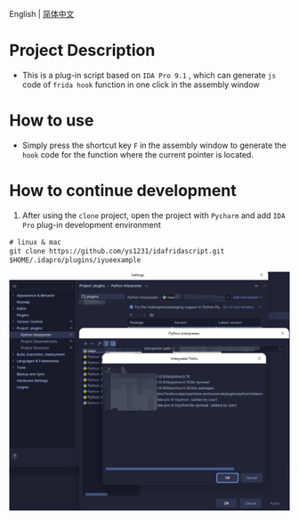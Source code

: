 English | [简体中文](README-zh-CN.md)

# Project Description

*   This is a plug-in script based on `IDA Pro 9.1` , which can generate `js` code of `frida hook` function in one click in the assembly window

# How to use

*   Simply press the shortcut key `F` in the assembly window to generate the `hook` code for the function where the current pointer is located.

# How to continue development

1. After using the `clone` project, open the project with `Pycharm` and add `IDA Pro` plug-in development environment

```shell
# linux & mac
git clone https://github.com/ys1231/idafridascript.git $HOME/.idapro/plugins/iyueexample
```
![image](resources/screenshot-20250407-020045.png)


